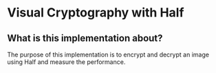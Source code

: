 # Visual Cryptography with Half


## What is this implementation about?
The purpose of this implementation is to encrypt and decrypt an image 
using Half and measure the performance.

